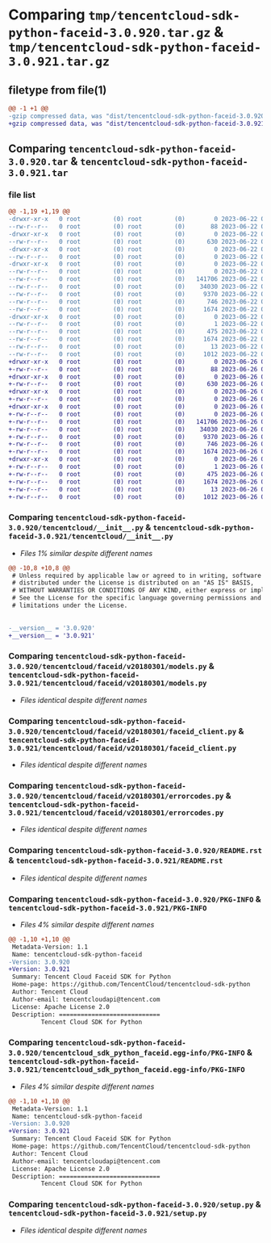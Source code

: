 # Comparing `tmp/tencentcloud-sdk-python-faceid-3.0.920.tar.gz` & `tmp/tencentcloud-sdk-python-faceid-3.0.921.tar.gz`

## filetype from file(1)

```diff
@@ -1 +1 @@
-gzip compressed data, was "dist/tencentcloud-sdk-python-faceid-3.0.920.tar", last modified: Thu Jun 22 00:24:06 2023, max compression
+gzip compressed data, was "dist/tencentcloud-sdk-python-faceid-3.0.921.tar", last modified: Mon Jun 26 00:24:29 2023, max compression
```

## Comparing `tencentcloud-sdk-python-faceid-3.0.920.tar` & `tencentcloud-sdk-python-faceid-3.0.921.tar`

### file list

```diff
@@ -1,19 +1,19 @@
-drwxr-xr-x   0 root         (0) root         (0)        0 2023-06-22 00:24:06.000000 tencentcloud-sdk-python-faceid-3.0.920/
--rw-r--r--   0 root         (0) root         (0)       88 2023-06-22 00:24:06.000000 tencentcloud-sdk-python-faceid-3.0.920/setup.cfg
-drwxr-xr-x   0 root         (0) root         (0)        0 2023-06-22 00:24:06.000000 tencentcloud-sdk-python-faceid-3.0.920/tencentcloud/
--rw-r--r--   0 root         (0) root         (0)      630 2023-06-22 00:24:06.000000 tencentcloud-sdk-python-faceid-3.0.920/tencentcloud/__init__.py
-drwxr-xr-x   0 root         (0) root         (0)        0 2023-06-22 00:24:06.000000 tencentcloud-sdk-python-faceid-3.0.920/tencentcloud/faceid/
--rw-r--r--   0 root         (0) root         (0)        0 2023-06-22 00:24:06.000000 tencentcloud-sdk-python-faceid-3.0.920/tencentcloud/faceid/__init__.py
-drwxr-xr-x   0 root         (0) root         (0)        0 2023-06-22 00:24:06.000000 tencentcloud-sdk-python-faceid-3.0.920/tencentcloud/faceid/v20180301/
--rw-r--r--   0 root         (0) root         (0)        0 2023-06-22 00:24:06.000000 tencentcloud-sdk-python-faceid-3.0.920/tencentcloud/faceid/v20180301/__init__.py
--rw-r--r--   0 root         (0) root         (0)   141706 2023-06-22 00:24:06.000000 tencentcloud-sdk-python-faceid-3.0.920/tencentcloud/faceid/v20180301/models.py
--rw-r--r--   0 root         (0) root         (0)    34030 2023-06-22 00:24:06.000000 tencentcloud-sdk-python-faceid-3.0.920/tencentcloud/faceid/v20180301/faceid_client.py
--rw-r--r--   0 root         (0) root         (0)     9370 2023-06-22 00:24:06.000000 tencentcloud-sdk-python-faceid-3.0.920/tencentcloud/faceid/v20180301/errorcodes.py
--rw-r--r--   0 root         (0) root         (0)      746 2023-06-22 00:24:06.000000 tencentcloud-sdk-python-faceid-3.0.920/README.rst
--rw-r--r--   0 root         (0) root         (0)     1674 2023-06-22 00:24:06.000000 tencentcloud-sdk-python-faceid-3.0.920/PKG-INFO
-drwxr-xr-x   0 root         (0) root         (0)        0 2023-06-22 00:24:06.000000 tencentcloud-sdk-python-faceid-3.0.920/tencentcloud_sdk_python_faceid.egg-info/
--rw-r--r--   0 root         (0) root         (0)        1 2023-06-22 00:24:06.000000 tencentcloud-sdk-python-faceid-3.0.920/tencentcloud_sdk_python_faceid.egg-info/dependency_links.txt
--rw-r--r--   0 root         (0) root         (0)      475 2023-06-22 00:24:06.000000 tencentcloud-sdk-python-faceid-3.0.920/tencentcloud_sdk_python_faceid.egg-info/SOURCES.txt
--rw-r--r--   0 root         (0) root         (0)     1674 2023-06-22 00:24:06.000000 tencentcloud-sdk-python-faceid-3.0.920/tencentcloud_sdk_python_faceid.egg-info/PKG-INFO
--rw-r--r--   0 root         (0) root         (0)       13 2023-06-22 00:24:06.000000 tencentcloud-sdk-python-faceid-3.0.920/tencentcloud_sdk_python_faceid.egg-info/top_level.txt
--rw-r--r--   0 root         (0) root         (0)     1012 2023-06-22 00:24:06.000000 tencentcloud-sdk-python-faceid-3.0.920/setup.py
+drwxr-xr-x   0 root         (0) root         (0)        0 2023-06-26 00:24:29.000000 tencentcloud-sdk-python-faceid-3.0.921/
+-rw-r--r--   0 root         (0) root         (0)       88 2023-06-26 00:24:29.000000 tencentcloud-sdk-python-faceid-3.0.921/setup.cfg
+drwxr-xr-x   0 root         (0) root         (0)        0 2023-06-26 00:24:29.000000 tencentcloud-sdk-python-faceid-3.0.921/tencentcloud/
+-rw-r--r--   0 root         (0) root         (0)      630 2023-06-26 00:24:29.000000 tencentcloud-sdk-python-faceid-3.0.921/tencentcloud/__init__.py
+drwxr-xr-x   0 root         (0) root         (0)        0 2023-06-26 00:24:29.000000 tencentcloud-sdk-python-faceid-3.0.921/tencentcloud/faceid/
+-rw-r--r--   0 root         (0) root         (0)        0 2023-06-26 00:24:29.000000 tencentcloud-sdk-python-faceid-3.0.921/tencentcloud/faceid/__init__.py
+drwxr-xr-x   0 root         (0) root         (0)        0 2023-06-26 00:24:29.000000 tencentcloud-sdk-python-faceid-3.0.921/tencentcloud/faceid/v20180301/
+-rw-r--r--   0 root         (0) root         (0)        0 2023-06-26 00:24:29.000000 tencentcloud-sdk-python-faceid-3.0.921/tencentcloud/faceid/v20180301/__init__.py
+-rw-r--r--   0 root         (0) root         (0)   141706 2023-06-26 00:24:29.000000 tencentcloud-sdk-python-faceid-3.0.921/tencentcloud/faceid/v20180301/models.py
+-rw-r--r--   0 root         (0) root         (0)    34030 2023-06-26 00:24:29.000000 tencentcloud-sdk-python-faceid-3.0.921/tencentcloud/faceid/v20180301/faceid_client.py
+-rw-r--r--   0 root         (0) root         (0)     9370 2023-06-26 00:24:29.000000 tencentcloud-sdk-python-faceid-3.0.921/tencentcloud/faceid/v20180301/errorcodes.py
+-rw-r--r--   0 root         (0) root         (0)      746 2023-06-26 00:24:29.000000 tencentcloud-sdk-python-faceid-3.0.921/README.rst
+-rw-r--r--   0 root         (0) root         (0)     1674 2023-06-26 00:24:29.000000 tencentcloud-sdk-python-faceid-3.0.921/PKG-INFO
+drwxr-xr-x   0 root         (0) root         (0)        0 2023-06-26 00:24:29.000000 tencentcloud-sdk-python-faceid-3.0.921/tencentcloud_sdk_python_faceid.egg-info/
+-rw-r--r--   0 root         (0) root         (0)        1 2023-06-26 00:24:29.000000 tencentcloud-sdk-python-faceid-3.0.921/tencentcloud_sdk_python_faceid.egg-info/dependency_links.txt
+-rw-r--r--   0 root         (0) root         (0)      475 2023-06-26 00:24:29.000000 tencentcloud-sdk-python-faceid-3.0.921/tencentcloud_sdk_python_faceid.egg-info/SOURCES.txt
+-rw-r--r--   0 root         (0) root         (0)     1674 2023-06-26 00:24:29.000000 tencentcloud-sdk-python-faceid-3.0.921/tencentcloud_sdk_python_faceid.egg-info/PKG-INFO
+-rw-r--r--   0 root         (0) root         (0)       13 2023-06-26 00:24:29.000000 tencentcloud-sdk-python-faceid-3.0.921/tencentcloud_sdk_python_faceid.egg-info/top_level.txt
+-rw-r--r--   0 root         (0) root         (0)     1012 2023-06-26 00:24:29.000000 tencentcloud-sdk-python-faceid-3.0.921/setup.py
```

### Comparing `tencentcloud-sdk-python-faceid-3.0.920/tencentcloud/__init__.py` & `tencentcloud-sdk-python-faceid-3.0.921/tencentcloud/__init__.py`

 * *Files 1% similar despite different names*

```diff
@@ -10,8 +10,8 @@
 # Unless required by applicable law or agreed to in writing, software
 # distributed under the License is distributed on an "AS IS" BASIS,
 # WITHOUT WARRANTIES OR CONDITIONS OF ANY KIND, either express or implied.
 # See the License for the specific language governing permissions and
 # limitations under the License.
 
 
-__version__ = '3.0.920'
+__version__ = '3.0.921'
```

### Comparing `tencentcloud-sdk-python-faceid-3.0.920/tencentcloud/faceid/v20180301/models.py` & `tencentcloud-sdk-python-faceid-3.0.921/tencentcloud/faceid/v20180301/models.py`

 * *Files identical despite different names*

### Comparing `tencentcloud-sdk-python-faceid-3.0.920/tencentcloud/faceid/v20180301/faceid_client.py` & `tencentcloud-sdk-python-faceid-3.0.921/tencentcloud/faceid/v20180301/faceid_client.py`

 * *Files identical despite different names*

### Comparing `tencentcloud-sdk-python-faceid-3.0.920/tencentcloud/faceid/v20180301/errorcodes.py` & `tencentcloud-sdk-python-faceid-3.0.921/tencentcloud/faceid/v20180301/errorcodes.py`

 * *Files identical despite different names*

### Comparing `tencentcloud-sdk-python-faceid-3.0.920/README.rst` & `tencentcloud-sdk-python-faceid-3.0.921/README.rst`

 * *Files identical despite different names*

### Comparing `tencentcloud-sdk-python-faceid-3.0.920/PKG-INFO` & `tencentcloud-sdk-python-faceid-3.0.921/PKG-INFO`

 * *Files 4% similar despite different names*

```diff
@@ -1,10 +1,10 @@
 Metadata-Version: 1.1
 Name: tencentcloud-sdk-python-faceid
-Version: 3.0.920
+Version: 3.0.921
 Summary: Tencent Cloud Faceid SDK for Python
 Home-page: https://github.com/TencentCloud/tencentcloud-sdk-python
 Author: Tencent Cloud
 Author-email: tencentcloudapi@tencent.com
 License: Apache License 2.0
 Description: ============================
         Tencent Cloud SDK for Python
```

### Comparing `tencentcloud-sdk-python-faceid-3.0.920/tencentcloud_sdk_python_faceid.egg-info/PKG-INFO` & `tencentcloud-sdk-python-faceid-3.0.921/tencentcloud_sdk_python_faceid.egg-info/PKG-INFO`

 * *Files 4% similar despite different names*

```diff
@@ -1,10 +1,10 @@
 Metadata-Version: 1.1
 Name: tencentcloud-sdk-python-faceid
-Version: 3.0.920
+Version: 3.0.921
 Summary: Tencent Cloud Faceid SDK for Python
 Home-page: https://github.com/TencentCloud/tencentcloud-sdk-python
 Author: Tencent Cloud
 Author-email: tencentcloudapi@tencent.com
 License: Apache License 2.0
 Description: ============================
         Tencent Cloud SDK for Python
```

### Comparing `tencentcloud-sdk-python-faceid-3.0.920/setup.py` & `tencentcloud-sdk-python-faceid-3.0.921/setup.py`

 * *Files identical despite different names*


